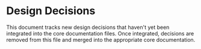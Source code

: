 # Design Decisions

This document tracks new design decisions that haven't yet been integrated into the core documentation files. Once integrated, decisions are removed from this file and merged into the appropriate core documentation.

<!-- No pending design decisions at this time -->
